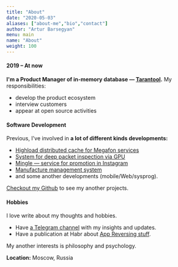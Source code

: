 ```yaml
---
title: "About"
date: "2020-05-03"
aliases: ["about-me","bio","contact"]
author: "Artur Barsegyan"
menu: main
name: "About"
weight: 100
---
```


#### 2019 – At now

**I'm a Product Manager of in-memory database — [Tarantool](https://tarantool.io).**
My responsibilities:
- develop the product ecosystem
- interview customers
- appear at open source activities

#### Software Development

Previous, I've involved in **a lot of different kinds developments:**
- [Highload distributed cache for Megafon services](https://www.youtube.com/watch?v=dyxJDHyjZp4)
- [System for deep packet inspection via GPU](https://ieeexplore.ieee.org/document/8071958)
- [Mingle — service for promotion in Instagram](./post/mingle-promotion-service/)
- [Manufacture management system](./post/manufacture-scheduler/)
- and some another developments (mobile/Web/sysprog).

[Checkout my Github](https://github.com/artur-barsegyan/) to see my another projects.

#### Hobbies

I love write about my thoughts and hobbies.
- Have [a Telegram channel](https://teleg.run/areyousudo) with my insights and updates.
- Have a publication at Habr about [App Reversing stuff](https://habr.com/ru/post/450394/).

My another interests is philosophy and psychology.

**Location:** Moscow, Russia